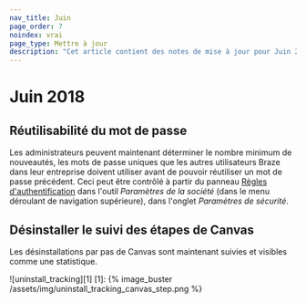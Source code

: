 ```yaml
---
nav_title: Juin
page_order: 7
noindex: vrai
page_type: Mettre à jour
description: "Cet article contient des notes de mise à jour pour Juin 2018."
---
```


# Juin 2018

## Réutilisabilité du mot de passe

Les administrateurs peuvent maintenant déterminer le nombre minimum de nouveautés, les mots de passe uniques que les autres utilisateurs Braze dans leur entreprise doivent utiliser avant de pouvoir réutiliser un mot de passe précédent. Ceci peut être contrôlé à partir du panneau [Règles d'authentification][98] dans l'outil _Paramètres de la société_ (dans le menu déroulant de navigation supérieure), dans l'onglet _Paramètres de sécurité_.

## Désinstaller le suivi des étapes de Canvas

Les désinstallations par pas de Canvas sont maintenant suivies et visibles comme une statistique.

!\[uninstall_tracking\]\[1\]
[1]: {% image_buster /assets/img/uninstall_tracking_canvas_step.png %}

[98]: {{site.baseurl}}/user_guide/onboarding/platform_administrative_features/#authentication-rules

